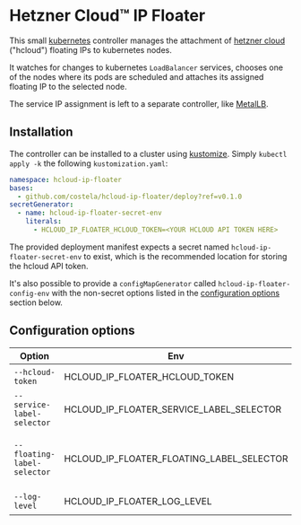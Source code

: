 # Hetzner Cloud™ IP Floater

This small [kubernetes](https://kubernetes.io/) controller manages the attachment of
[hetzner cloud](https://hetzner.cloud) ("hcloud") floating IPs to kubernetes nodes.

It watches for changes to kubernetes `LoadBalancer` services, chooses one of the nodes where its pods are scheduled and
attaches its assigned floating IP to the selected node.

The service IP assignment is left to a separate controller, like [MetalLB](https://metallb.universe.tf/).

## Installation

The controller can be installed to a cluster using [kustomize](https://kustomize.io/). Simply `kubectl apply -k` the
following `kustomization.yaml`:

```yaml
namespace: hcloud-ip-floater
bases:
  - github.com/costela/hcloud-ip-floater/deploy?ref=v0.1.0
secretGenerator:
  - name: hcloud-ip-floater-secret-env
    literals:
      - HCLOUD_IP_FLOATER_HCLOUD_TOKEN=<YOUR HCLOUD API TOKEN HERE>
```

The provided deployment manifest expects a secret named `hcloud-ip-floater-secret-env` to exist, which is the
recommended location for storing the hcloud API token.

It's also possible to provide a `configMapGenerator` called `hcloud-ip-floater-config-env` with the non-secret options
listed in the [configuration options](#configuration-options) section below.

## Configuration options

| Option | Env | Description | Default |
|---|---|---|---|
| `--hcloud-token` | HCLOUD_IP_FLOATER_HCLOUD_TOKEN | API token for hetzner cloud access | |
| `--service-label-selector` | HCLOUD_IP_FLOATER_SERVICE_LABEL_SELECTOR | service label selector to use when watching for kubernetes services | `hcloud-ip-floater.cstl.dev/ignore!=true` |
| `--floating-label-selector` | HCLOUD_IP_FLOATER_FLOATING_LABEL_SELECTOR | label selector for hcloud floating IPs; only matching IPs will be available to the controller | `hcloud-ip-floater.cstl.dev/ignore!=true` |
| `--log-level` | HCLOUD_IP_FLOATER_LOG_LEVEL | Log output verbosity (debug/info/warn/error) | `warn` |
